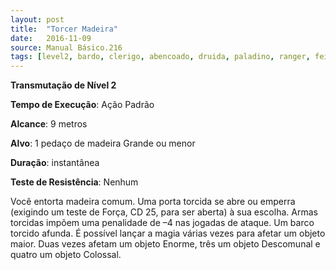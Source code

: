 ```yaml
---
layout: post
title:  "Torcer Madeira"
date:   2016-11-09
source: Manual Básico.216
tags: [level2, bardo, clerigo, abencoado, druida, paladino, ranger, feiticeiro, mago, transmutacao, padrao, metros, objeto, instantanea, nenhum]
---
```


**Transmutação de Nível 2**

**Tempo de Execução**: Ação Padrão

**Alcance**: 9 metros

**Alvo**: 1 pedaço de madeira Grande ou menor

**Duração**: instantânea

**Teste de Resistência**: Nenhum

Você entorta madeira comum. Uma porta torcida se abre ou emperra (exigindo um teste de Força, CD 25, para ser aberta) à sua escolha. Armas torcidas impõem uma penalidade de –4 nas jogadas de ataque.
Um barco torcido afunda. É possível lançar a magia várias vezes para afetar um objeto maior. Duas vezes afetam um objeto Enorme, três um objeto Descomunal e quatro um objeto Colossal.
